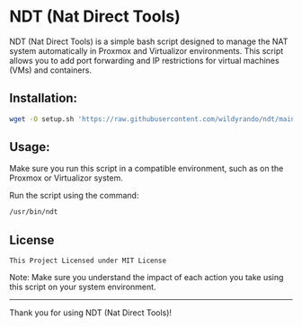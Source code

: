 # NDT (Nat Direct Tools)

NDT (Nat Direct Tools) is a simple bash script designed to manage the NAT system automatically in Proxmox and Virtualizor environments. This script allows you to add port forwarding and IP restrictions for virtual machines (VMs) and containers.

## Installation:
```bash
wget -O setup.sh 'https://raw.githubusercontent.com/wildyrando/ndt/main/setup.sh' && chmod 700 setup.sh && bash setup.sh
```

## Usage:
Make sure you run this script in a compatible environment, such as on the Proxmox or Virtualizor system.

Run the script using the command:
```bash
/usr/bin/ndt
```

## License
```
This Project Licensed under MIT License
```

Note:
Make sure you understand the impact of each action you take using this script on your system environment.

---

Thank you for using NDT (Nat Direct Tools)!
